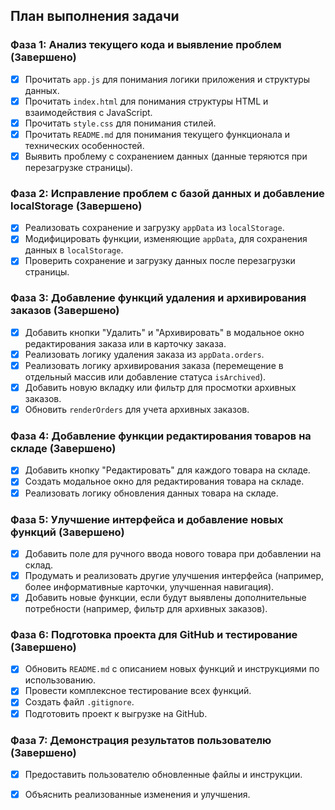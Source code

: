 ## План выполнения задачи

### Фаза 1: Анализ текущего кода и выявление проблем (Завершено)
- [x] Прочитать `app.js` для понимания логики приложения и структуры данных.
- [x] Прочитать `index.html` для понимания структуры HTML и взаимодействия с JavaScript.
- [x] Прочитать `style.css` для понимания стилей.
- [x] Прочитать `README.md` для понимания текущего функционала и технических особенностей.
- [x] Выявить проблему с сохранением данных (данные теряются при перезагрузке страницы).

### Фаза 2: Исправление проблем с базой данных и добавление localStorage (Завершено)
- [x] Реализовать сохранение и загрузку `appData` из `localStorage`.
- [x] Модифицировать функции, изменяющие `appData`, для сохранения данных в `localStorage`.
- [x] Проверить сохранение и загрузку данных после перезагрузки страницы.

### Фаза 3: Добавление функций удаления и архивирования заказов (Завершено)
- [x] Добавить кнопки "Удалить" и "Архивировать" в модальное окно редактирования заказа или в карточку заказа.
- [x] Реализовать логику удаления заказа из `appData.orders`.
- [x] Реализовать логику архивирования заказа (перемещение в отдельный массив или добавление статуса `isArchived`).
- [x] Добавить новую вкладку или фильтр для просмотки архивных заказов.
- [x] Обновить `renderOrders` для учета архивных заказов.

### Фаза 4: Добавление функции редактирования товаров на складе (Завершено)
- [x] Добавить кнопку "Редактировать" для каждого товара на складе.
- [x] Создать модальное окно для редактирования товара на складе.
- [x] Реализовать логику обновления данных товара на складе.

### Фаза 5: Улучшение интерфейса и добавление новых функций (Завершено)
- [x] Добавить поле для ручного ввода нового товара при добавлении на склад.
- [x] Продумать и реализовать другие улучшения интерфейса (например, более информативные карточки, улучшенная навигация).
- [x] Добавить новые функции, если будут выявлены дополнительные потребности (например, фильтр для архивных заказов).

### Фаза 6: Подготовка проекта для GitHub и тестирование (Завершено)
- [x] Обновить `README.md` с описанием новых функций и инструкциями по использованию.
- [x] Провести комплексное тестирование всех функций.
- [x] Создать файл `.gitignore`.
- [x] Подготовить проект к выгрузке на GitHub.

### Фаза 7: Демонстрация результатов пользователю (Завершено)
- [x] Предоставить пользователю обновленные файлы и инструкции.
- [x] Объяснить реализованные изменения и улучшения.

